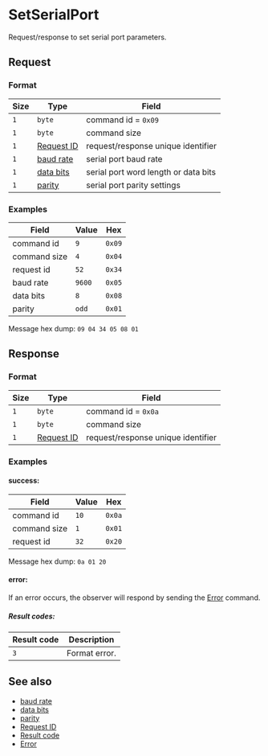 # SetSerialPort

Request/response to set serial port parameters.


## Request

### Format

| Size | Type                                 | Field                                |
| ---- | ------------------------------------ | ------------------------------------ |
| `1`  | `byte`                               | command id = `0x09`                  |
| `1`  | `byte`                               | command size                         |
| `1`  | [Request ID](../types.md#request-id) | request/response unique identifier   |
| `1`  | [baud rate](../types.md#baud-rate)   | serial port baud rate                |
| `1`  | [data bits](../types.md#data-bits)   | serial port word length or data bits |
| `1`  | [parity](../types.md#parity)         | serial port parity settings          |

### Examples

| Field        | Value  | Hex    |
| ------------ | ------ | ------ |
| command id   | `9`    | `0x09` |
| command size | `4`    | `0x04` |
| request id   | `52`   | `0x34` |
| baud rate    | `9600` | `0x05` |
| data bits    | `8`    | `0x08` |
| parity       | `odd`  | `0x01` |

Message hex dump: `09 04 34 05 08 01`


## Response

### Format

| Size | Type                                 | Field                              |
| ---- | ------------------------------------ | ---------------------------------- |
| `1`  | `byte`                               | command id = `0x0a`                |
| `1`  | `byte`                               | command size                       |
| `1`  | [Request ID](../types.md#request-id) | request/response unique identifier |


### Examples

#### success:

| Field        | Value | Hex    |
| ------------ | ----- | ------ |
| command id   | `10`  | `0x0a` |
| command size | `1`   | `0x01` |
| request id   | `32`  | `0x20` |

Message hex dump: `0a 01 20`


#### error:

If an error occurs, the observer will respond by sending the [Error](./uplink/Error.md) command.

##### Result codes:

| Result code | Description   |
| ----------- | ------------- |
| `3`         | Format error. |


## See also

* [baud rate](../types.md#baud-rate)
* [data bits](../types.md#data-bits)
* [parity](../types.md#parity)
* [Request ID](../types.md#request-id)
* [Result code](../types.md#result-code)
* [Error](./uplink/Error.md)
